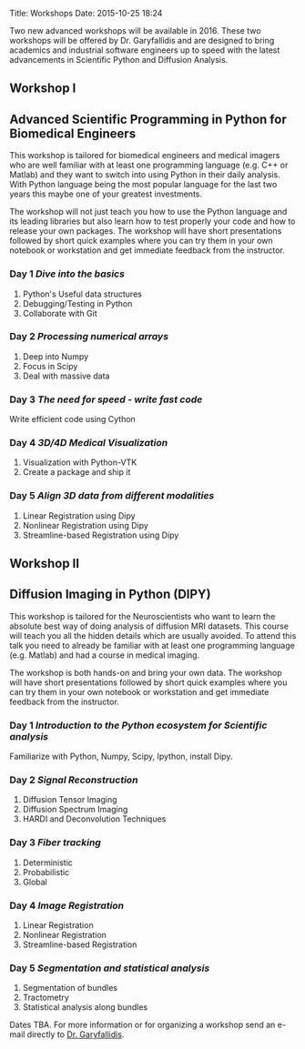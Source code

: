 Title: Workshops
Date: 2015-10-25 18:24 

Two new advanced workshops will be available in 2016. These two workshops will be offered by Dr. Garyfallidis and are designed to bring academics and industrial software engineers up to speed with the latest advancements in Scientific Python and Diffusion Analysis. 

## Workshop I
## Advanced Scientific Programming in Python for Biomedical Engineers
This workshop is tailored for biomedical engineers and medical imagers who are well familiar with at least one programming language (e.g. C++ or Matlab) and they want to switch into using Python in their daily analysis. With Python language being the most popular language for the last two years this maybe one of your greatest investments. 

The workshop will not just teach you how to use the Python language and its leading libraries but also learn how to test properly your code and how to release your own packages. The workshop will have short presentations followed by short quick examples where you can try them in your own notebook or workstation and get immediate feedback from the instructor.

### Day 1 *Dive into the basics*
1. Python's Useful data structures
2. Debugging/Testing in Python
3. Collaborate with Git

### Day 2 *Processing numerical arrays*
1. Deep into Numpy
2. Focus in Scipy
3. Deal with massive data

### Day 3 *The need for speed - write fast code*
Write efficient code using Cython

### Day 4 *3D/4D Medical Visualization*
1. Visualization with Python-VTK 
2. Create a package and ship it

### Day 5 *Align 3D data from different modalities*
1. Linear Registration using Dipy
2. Nonlinear Registration using Dipy
3. Streamline-based Registration using Dipy

## Workshop II
## Diffusion Imaging in Python (DIPY)
This workshop is tailored for the Neuroscientists who want to learn the absolute best way of doing analysis of diffusion MRI datasets. This course will teach you all the hidden details which are usually avoided. To attend this talk you need to already be familiar with at least one programming
language (e.g. Matlab) and had a course in medical imaging.

The workshop is both hands-on and bring your own data. The workshop will have short presentations followed by short quick examples where you can try them in your own notebook or workstation and get immediate feedback from the instructor.

### Day 1 *Introduction to the Python ecosystem for Scientific analysis*
Familiarize with Python, Numpy, Scipy, Ipython, install Dipy.

### Day 2 *Signal Reconstruction*
1. Diffusion Tensor Imaging
2. Diffusion Spectrum Imaging
3. HARDI and Deconvolution Techniques

### Day 3 *Fiber tracking*
1. Deterministic
2. Probabilistic
3. Global

### Day 4 *Image Registration*
1. Linear Registration 
2. Nonlinear Registration
3. Streamline-based Registration

### Day 5 *Segmentation and statistical analysis*
1. Segmentation of bundles
2. Tractometry
3. Statistical analysis along bundles

Dates TBA. For more information or for organizing a workshop send an e-mail directly to [Dr. Garyfallidis](mailto:garyfallidis@gmail.com).